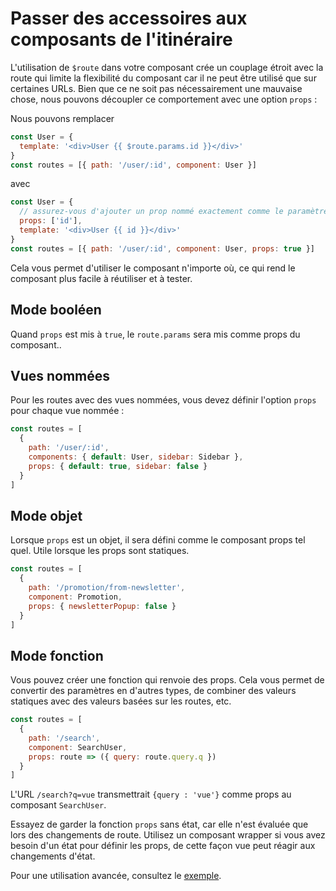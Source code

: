 # Passer des accessoires aux composants de l'itinéraire

<VueSchoolLink 
  href="https://vueschool.io/lessons/route-props"
  title="Learn how to pass props to route components"
/>

L'utilisation de `$route` dans votre composant crée un couplage étroit avec la route qui limite la flexibilité du composant car il ne peut être utilisé que sur certaines URLs. Bien que ce ne soit pas nécessairement une mauvaise chose, nous pouvons découpler ce comportement avec une option `props` :

Nous pouvons remplacer

```js
const User = {
  template: '<div>User {{ $route.params.id }}</div>'
}
const routes = [{ path: '/user/:id', component: User }]
```

avec

```js
const User = {
  // assurez-vous d'ajouter un prop nommé exactement comme le paramètre de la route.
  props: ['id'],
  template: '<div>User {{ id }}</div>'
}
const routes = [{ path: '/user/:id', component: User, props: true }]
```

Cela vous permet d'utiliser le composant n'importe où, ce qui rend le composant plus facile à réutiliser et à tester.

## Mode booléen

Quand `props` est mis à `true`, le `route.params` sera mis comme props du composant..

## Vues nommées

Pour les routes avec des vues nommées, vous devez définir l'option `props` pour chaque vue nommée :

```js
const routes = [
  {
    path: '/user/:id',
    components: { default: User, sidebar: Sidebar },
    props: { default: true, sidebar: false }
  }
]
```

## Mode objet

Lorsque `props` est un objet, il sera défini comme le composant props tel quel. Utile lorsque les props sont statiques.

```js
const routes = [
  {
    path: '/promotion/from-newsletter',
    component: Promotion,
    props: { newsletterPopup: false }
  }
]
```

## Mode fonction

Vous pouvez créer une fonction qui renvoie des props. Cela vous permet de convertir des paramètres en d'autres types, de combiner des valeurs statiques avec des valeurs basées sur les routes, etc.

```js
const routes = [
  {
    path: '/search',
    component: SearchUser,
    props: route => ({ query: route.query.q })
  }
]
```

L'URL `/search?q=vue` transmettrait `{query : 'vue'}` comme props au composant `SearchUser`.

Essayez de garder la fonction `props` sans état, car elle n'est évaluée que lors des changements de route. Utilisez un composant wrapper si vous avez besoin d'un état pour définir les props, de cette façon vue peut réagir aux changements d'état.

Pour une utilisation avancée, consultez le [exemple](https://github.com/vuejs/vue-router/blob/dev/examples/route-props/app.js).
